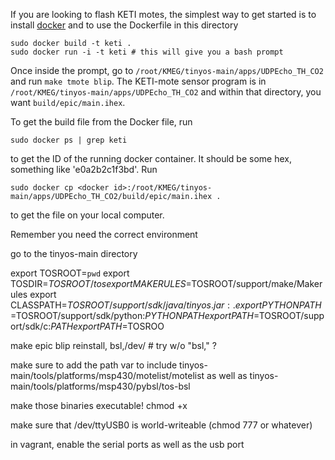 If you are looking to flash KETI motes, the simplest way to get started is to install [docker](http://www.docker.com/)
and to use the Dockerfile in this directory

```
sudo docker build -t keti .
sudo docker run -i -t keti # this will give you a bash prompt
```

Once inside the prompt, go to `/root/KMEG/tinyos-main/apps/UDPEcho_TH_CO2` and run `make tmote blip`. The KETI-mote sensor program is in
`/root/KMEG/tinyos-main/apps/UDPEcho_TH_CO2` and within that directory, you want `build/epic/main.ihex`.

To get the build file from the Docker file, run

```
sudo docker ps | grep keti
```

to get the ID of the running docker container. It should be some hex, something like 'e0a2b2c1f3bd'.
Run

```
sudo docker cp <docker id>:/root/KMEG/tinyos-main/apps/UDPEcho_TH_CO2/build/epic/main.ihex .
```

to get the file on your local computer.

Remember you need the correct environment 

go to the tinyos-main directory

export TOSROOT=`pwd`
export TOSDIR=$TOSROOT/tos
export MAKERULES=$TOSROOT/support/make/Makerules
export CLASSPATH=$TOSROOT/support/sdk/java/tinyos.jar:.
export PYTHONPATH=$TOSROOT/support/sdk/python:$PYTHONPATH
export PATH=$TOSROOT/support/sdk/c:$PATH
export PATH=$TOSROO

make epic blip reinstall,<node num> bsl,/dev/<usb device> # try w/o "bsl," ?

make sure to add the path var to include tinyos-main/tools/platforms/msp430/motelist/motelist
as well as tinyos-main/tools/platforms/msp430/pybsl/tos-bsl

make those binaries executable! chmod +x

make sure that /dev/ttyUSB0 is world-writeable (chmod 777 or whatever)

in vagrant, enable the serial ports as well as the usb port
